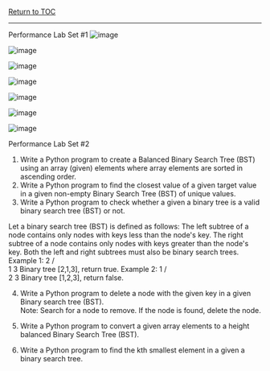 <a href="https://github.com/CyberTrainingUSAF/06-Intro-to-Algorithms/blob/master/00-Table-of-Contents.md"> Return to TOC </a>

---

Performance Lab Set #1
![image](https://user-images.githubusercontent.com/19671036/60834274-f5ea3500-a185-11e9-80a1-f5cf6bb9f0c0.png)

![image](https://user-images.githubusercontent.com/19671036/60834290-013d6080-a186-11e9-9e1a-a21b27ee6c56.png)

![image](https://user-images.githubusercontent.com/19671036/60834300-0a2e3200-a186-11e9-9acd-8c9ce5a7ea21.png)

![image](https://user-images.githubusercontent.com/19671036/60834316-131f0380-a186-11e9-992d-53e92bdf9648.png)

![image](https://user-images.githubusercontent.com/19671036/60834332-1f0ac580-a186-11e9-8aa8-99aadaeef48b.png)

![image](https://user-images.githubusercontent.com/19671036/60834347-27630080-a186-11e9-968f-6376a9832b42.png)

![image](https://user-images.githubusercontent.com/19671036/60834361-2fbb3b80-a186-11e9-8e09-9e9e3a1f7f54.png)

Performance Lab Set #2
1. Write a Python program to create a Balanced Binary Search Tree (BST) using an array (given) elements where array elements are sorted in ascending order. 
2. Write a Python program to find the closest value of a given target value in a given non-empty Binary Search Tree (BST) of unique values.  
3. Write a Python program to check whether a given a binary tree is a valid binary search tree (BST) or not.  

Let a binary search tree (BST) is defined as follows:
The left subtree of a node contains only nodes with keys less than the node's key.
The right subtree of a node contains only nodes with keys greater than the node's key.
Both the left and right subtrees must also be binary search trees.
Example 1:
    2
   / \
  1   3
Binary tree [2,1,3], return true.
Example 2:
    1
   / \
  2   3
Binary tree [1,2,3], return false.


4. Write a Python program to delete a node with the given key in a given Binary search tree (BST).  
Note: Search for a node to remove. If the node is found, delete the node.

5. Write a Python program to convert a given array elements to a height balanced Binary Search Tree (BST).  
6. Write a Python program to find the kth smallest element in a given a binary search tree.  
